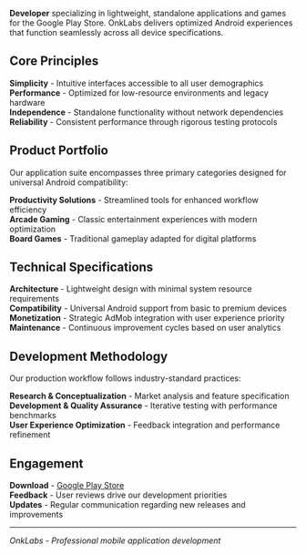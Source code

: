 **Developer** specializing in lightweight, standalone applications and games for the Google Play Store. OnkLabs delivers optimized Android experiences that function seamlessly across all device specifications.

## Core Principles

**Simplicity** - Intuitive interfaces accessible to all user demographics  
**Performance** - Optimized for low-resource environments and legacy hardware  
**Independence** - Standalone functionality without network dependencies  
**Reliability** - Consistent performance through rigorous testing protocols  

## Product Portfolio

Our application suite encompasses three primary categories designed for universal Android compatibility:

**Productivity Solutions** - Streamlined tools for enhanced workflow efficiency  
**Arcade Gaming** - Classic entertainment experiences with modern optimization  
**Board Games** - Traditional gameplay adapted for digital platforms  

## Technical Specifications

**Architecture** - Lightweight design with minimal system resource requirements  
**Compatibility** - Universal Android support from basic to premium devices  
**Monetization** - Strategic AdMob integration with user experience priority  
**Maintenance** - Continuous improvement cycles based on user analytics  

## Development Methodology

Our production workflow follows industry-standard practices:

**Research & Conceptualization** - Market analysis and feature specification  
**Development & Quality Assurance** - Iterative testing with performance benchmarks  
**User Experience Optimization** - Feedback integration and performance refinement  

## Engagement

**Download** - [Google Play Store](https://play.google.com/store/apps/developer?id=OnkLabs)  
**Feedback** - User reviews drive our development priorities  
**Updates** - Regular communication regarding new releases and improvements  

---

*OnkLabs - Professional mobile application development*
